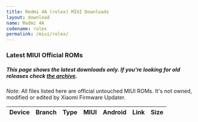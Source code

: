 ```yaml
---
title: Redmi 4A (rolex) MIUI Downloads
layout: download
name: Redmi 4A
codename: rolex
permalink: /miui/rolex/
---
```

### Latest MIUI Official ROMs
##### This page shows the latest downloads only. If you're looking for old releases check [the archive](/archive/miui/rolex/).
*Note*: All files listed here are official untouched MIUI ROMs. It's not owned, modified or edited by Xiaomi Firmware Updater.

<div class="table-responsive-md" id="table-wrapper">
<table id="miui" class="display dt-responsive compact table table-striped table-hover table-sm">
    <thead class="thead-dark">
        <tr>
            <th>Device</th>
            <th>Branch</th>
            <th>Type</th>
            <th>MIUI</th>
            <th>Android</th>
            <th>Link</th>
            <th>Size</th>
        </tr>
    </thead>
    <script>loadMiuiDownloads('rolex')</script>
</table>
</div>

